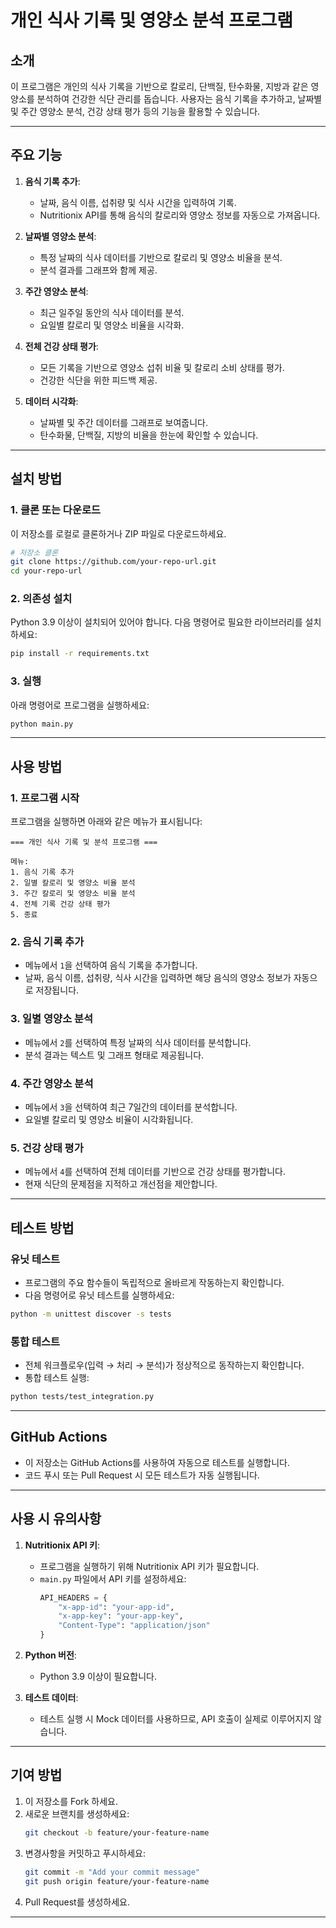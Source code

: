 # 개인 식사 기록 및 영양소 분석 프로그램

## 소개

이 프로그램은 개인의 식사 기록을 기반으로 칼로리, 단백질, 탄수화물, 지방과 같은 영양소를 분석하여 건강한 식단 관리를 돕습니다. 사용자는 음식 기록을 추가하고, 날짜별 및 주간 영양소 분석, 건강 상태 평가 등의 기능을 활용할 수 있습니다.

---

## 주요 기능

1. **음식 기록 추가**:

   - 날짜, 음식 이름, 섭취량 및 식사 시간을 입력하여 기록.
   - Nutritionix API를 통해 음식의 칼로리와 영양소 정보를 자동으로 가져옵니다.

2. **날짜별 영양소 분석**:

   - 특정 날짜의 식사 데이터를 기반으로 칼로리 및 영양소 비율을 분석.
   - 분석 결과를 그래프와 함께 제공.

3. **주간 영양소 분석**:

   - 최근 일주일 동안의 식사 데이터를 분석.
   - 요일별 칼로리 및 영양소 비율을 시각화.

4. **전체 건강 상태 평가**:

   - 모든 기록을 기반으로 영양소 섭취 비율 및 칼로리 소비 상태를 평가.
   - 건강한 식단을 위한 피드백 제공.

5. **데이터 시각화**:

   - 날짜별 및 주간 데이터를 그래프로 보여줍니다.
   - 탄수화물, 단백질, 지방의 비율을 한눈에 확인할 수 있습니다.

---

## 설치 방법

### 1. 클론 또는 다운로드

이 저장소를 로컬로 클론하거나 ZIP 파일로 다운로드하세요.

```bash
# 저장소 클론
git clone https://github.com/your-repo-url.git
cd your-repo-url
```

### 2. 의존성 설치

Python 3.9 이상이 설치되어 있어야 합니다. 다음 명령어로 필요한 라이브러리를 설치하세요:

```bash
pip install -r requirements.txt
```

### 3. 실행

아래 명령어로 프로그램을 실행하세요:

```bash
python main.py
```

---

## 사용 방법

### 1. 프로그램 시작

프로그램을 실행하면 아래와 같은 메뉴가 표시됩니다:

```text
=== 개인 식사 기록 및 분석 프로그램 ===

메뉴:
1. 음식 기록 추가
2. 일별 칼로리 및 영양소 비율 분석
3. 주간 칼로리 및 영양소 비율 분석
4. 전체 기록 건강 상태 평가
5. 종료
```

### 2. 음식 기록 추가

- 메뉴에서 `1`을 선택하여 음식 기록을 추가합니다.
- 날짜, 음식 이름, 섭취량, 식사 시간을 입력하면 해당 음식의 영양소 정보가 자동으로 저장됩니다.

### 3. 일별 영양소 분석

- 메뉴에서 `2`를 선택하여 특정 날짜의 식사 데이터를 분석합니다.
- 분석 결과는 텍스트 및 그래프 형태로 제공됩니다.

### 4. 주간 영양소 분석

- 메뉴에서 `3`을 선택하여 최근 7일간의 데이터를 분석합니다.
- 요일별 칼로리 및 영양소 비율이 시각화됩니다.

### 5. 건강 상태 평가

- 메뉴에서 `4`를 선택하여 전체 데이터를 기반으로 건강 상태를 평가합니다.
- 현재 식단의 문제점을 지적하고 개선점을 제안합니다.

---

## 테스트 방법

### 유닛 테스트

- 프로그램의 주요 함수들이 독립적으로 올바르게 작동하는지 확인합니다.
- 다음 명령어로 유닛 테스트를 실행하세요:

```bash
python -m unittest discover -s tests
```

### 통합 테스트

- 전체 워크플로우(입력 → 처리 → 분석)가 정상적으로 동작하는지 확인합니다.
- 통합 테스트 실행:

```bash
python tests/test_integration.py
```

---

## GitHub Actions

- 이 저장소는 GitHub Actions를 사용하여 자동으로 테스트를 실행합니다.
- 코드 푸시 또는 Pull Request 시 모든 테스트가 자동 실행됩니다.

---

## 사용 시 유의사항

1. **Nutritionix API 키**:

   - 프로그램을 실행하기 위해 Nutritionix API 키가 필요합니다.
   - `main.py` 파일에서 API 키를 설정하세요:
     ```python
     API_HEADERS = {
         "x-app-id": "your-app-id",
         "x-app-key": "your-app-key",
         "Content-Type": "application/json"
     }
     ```

2. **Python 버전**:

   - Python 3.9 이상이 필요합니다.

3. **테스트 데이터**:

   - 테스트 실행 시 Mock 데이터를 사용하므로, API 호출이 실제로 이루어지지 않습니다.

---

## 기여 방법

1. 이 저장소를 Fork 하세요.
2. 새로운 브랜치를 생성하세요:
   ```bash
   git checkout -b feature/your-feature-name
   ```
3. 변경사항을 커밋하고 푸시하세요:
   ```bash
   git commit -m "Add your commit message"
   git push origin feature/your-feature-name
   ```
4. Pull Request를 생성하세요.

---

